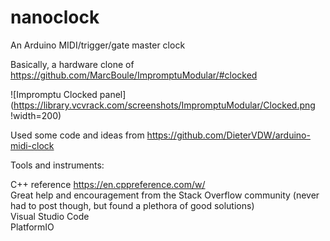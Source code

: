 # nanoclock

An Arduino MIDI/trigger/gate master clock

Basically, a hardware clone of https://github.com/MarcBoule/ImpromptuModular/#clocked

![Impromptu Clocked panel](https://library.vcvrack.com/screenshots/ImpromptuModular/Clocked.png !width=200)

Used some code and ideas from https://github.com/DieterVDW/arduino-midi-clock  
  
Tools and instruments:

C++ reference https://en.cppreference.com/w/  
Great help and encouragement from the Stack Overflow community (never had to post though, but found a plethora of good solutions)  
Visual Studio Code  
PlatformIO  
